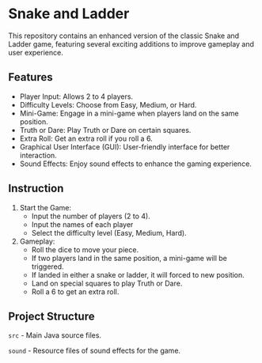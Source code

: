 # Snake and Ladder
This repository contains an enhanced version of the classic Snake and Ladder game, featuring several exciting additions to improve gameplay and user experience.

## Features
- Player Input: Allows 2 to 4 players.
- Difficulty Levels: Choose from Easy, Medium, or Hard.
- Mini-Game: Engage in a mini-game when players land on the same position.
- Truth or Dare: Play Truth or Dare on certain squares.
- Extra Roll: Get an extra roll if you roll a 6.
- Graphical User Interface (GUI): User-friendly interface for better interaction.
- Sound Effects: Enjoy sound effects to enhance the gaming experience.

## Instruction
1. Start the Game:
   - Input the number of players (2 to 4).
   - Input the names of each player
   - Select the difficulty level (Easy, Medium, Hard).
2. Gameplay:
   - Roll the dice to move your piece.
   - If two players land in the same position, a mini-game will be triggered.
   - If landed in either a snake or ladder, it will forced to new position.
   - Land on special squares to play Truth or Dare.
   - Roll a 6 to get an extra roll.

## Project Structure
`src` - Main Java source files.

`sound` - Resource files of sound effects for the game.
